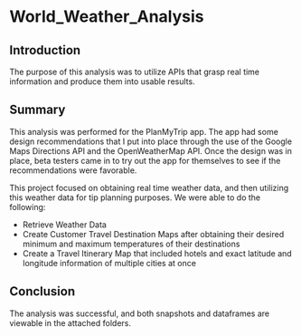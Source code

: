 # World_Weather_Analysis

## Introduction
The purpose of this analysis was to utilize APIs that grasp real time information and produce them into usable results. 

## Summary
This analysis was performed for the PlanMyTrip app. The app had some design recommendations that I put into place through the use of the Google Maps Directions API and the OpenWeatherMap API. Once the design was in place, beta testers came in to try out the app for themselves to see if the recommendations were favorable.

This project focused on obtaining real time weather data, and then utilizing this weather data for tip planning purposes. We were able to do the following:
  - Retrieve Weather Data
  - Create Customer Travel Destination Maps after obtaining their desired minimum and maximum temperatures of their destinations
  - Create a Travel Itinerary Map that included hotels and exact latitude and longitude information of multiple cities at once

## Conclusion
The analysis was successful, and both snapshots and dataframes are viewable in the attached folders. 
